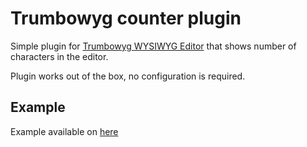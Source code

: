 # Trumbowyg counter plugin

Simple plugin for [Trumbowyg WYSIWYG Editor](https://github.com/Alex-D/Trumbowyg) that shows number of characters in the editor.

Plugin works out of the box, no configuration is required.

## Example

Example available on [here](https://codepen.io/paweljanicki/project/editor/DdGQyY)
